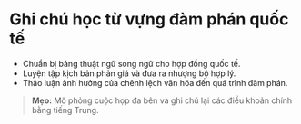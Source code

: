 # Ghi chú học từ vựng đàm phán quốc tế

- Chuẩn bị bảng thuật ngữ song ngữ cho hợp đồng quốc tế.
- Luyện tập kịch bản phản giá và đưa ra nhượng bộ hợp lý.
- Thảo luận ảnh hưởng của chênh lệch văn hóa đến quá trình đàm phán.

> **Mẹo:** Mô phỏng cuộc họp đa bên và ghi chú lại các điều khoản chính bằng tiếng Trung.
